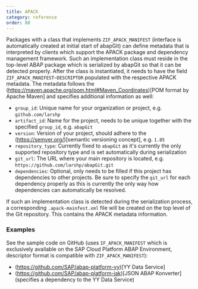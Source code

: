 ```yaml
---
title: APACK
category: reference
order: 80
---
```


Packages with a class that implements `ZIF_APACK_MANIFEST` (interface is automatically created at initial start of abapGit) can define metadata that is interpreted by clients which support the APACK package and dependency management framework. Such an implementation class must reside in the top-level ABAP package which is serialized by abapGit so that it can be detected properly. After the class is instantiated, it needs to have the field `ZIF_APACK_MANIFEST~DESCRIPTOR` populated with the respective APACK metadata. The metadata follows the (https://maven.apache.org/pom.html#Maven_Coordinates)[POM format by Apache Maven] and specifies additional information as well:
- `group_id`: Unique name for your organization or project, e.g. `github.com/larshp`
- `artifact_id`: Name for the project, needs to be unique together with the specified `group_id`, e.g. `abapGit`
- `version`: Version of your project, should adhere to the (https://semver.org/)[semantic versioning concept], e.g. `1.85`
- `repository_type`: Currently fixed to `abapGit` as it's currently the only supported repository type and is set automatically during serialization
- `git_url`: The URL where your main repository is located, e.g. `https://github.com/larshp/abapGit.git`
- `dependencies`: Optional, only needs to be filled if this project has dependencies to other projects. Be sure to specify the `git_url` for each dependency properly as this is currently the only way how dependencies can automatically be resolved.

If such an implementation class is detected during the serialization process, a corresponding `.apack-mainfest.xml` file will be created on the top level of the Git repository. This contains the APACK metadata information.

### Examples

See the sample code on GitHub (uses `IF_APACK_MANIFEST` which is exclusively available on the SAP Cloud Platform ABAP Environment, descriptor format is compatible with `ZIF_APACK_MANIFEST`):
- (https://github.com/SAP/abap-platform-yy)[YY Data Service]
- (https://github.com/SAP/abap-platform-jak)[JSON ABAP Konverter] (specifies a dependency to the YY Data Service)
